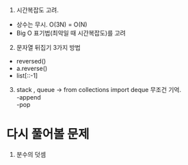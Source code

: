 1. 시간복잡도 고려.
  - 상수는 무시. O(3N) = O(N)
  - Big O 표기법(최악일 때 시간복잡도)를 고려

2. 문자열 뒤집기 3가지 방법
  - reversed()
  - a.reverse()
  - list[::-1]
  
3. stack , queue -> from collections import deque 무조건 기억.  
  -append  
  -pop  
  
# 다시 풀어볼 문제
1. 분수의 덧셈
